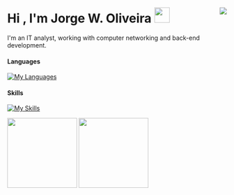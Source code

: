# Hi , I'm Jorge W. Oliveira </b><img src="https://media.giphy.com/media/hvRJCLFzcasrR4ia7z/giphy.gif" width="35"> <img align="right" src="https://profile-counter.glitch.me/{jw-oliveira}/count.svg" /> 

I'm an IT analyst, working with computer networking and back-end development.

#### Languages
[![My Languages](https://skillicons.dev/icons?i=py,javascript,html,css,cpp)](https://skillicons.dev)

#### Skills
[![My Skills](https://skillicons.dev/icons?i=windows,linux,ubuntu,git,pycharm,vscode,postman,django,arduino,raspberrypi)](https://skillicons.dev)

<div align="left">
  <img height="160px" src="https://github-readme-stats.vercel.app/api?username=jw-oliveira&border_radius=0&card_width=500px&hide_title=true&show_icons=true&theme=github_dark_dimmed&include_all_commits=True&count_private=True&hide_border=True&locale=pt-br"/>
  <img height="160px" src="https://github-readme-stats.vercel.app/api/top-langs/?username=jw-oliveira&hide_border=True&border_radius=0&card_width=200px&hide_title=true&layout=compact&langs_count=7&theme=github_dark_dimmed&locale=pt-br"/>
</div>
